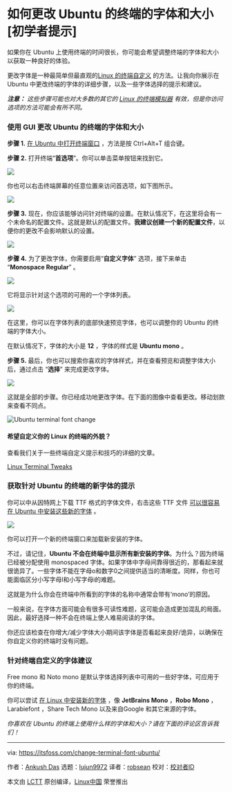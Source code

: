 [#]: subject: "How to change Ubuntu Terminal Font and Size [Beginner’s Tip]"
[#]: via: "https://itsfoss.com/change-terminal-font-ubuntu/"
[#]: author: "Ankush Das https://itsfoss.com/author/ankush/"
[#]: collector: "lujun9972"
[#]: translator: "robsean"
[#]: reviewer: " "
[#]: publisher: " "
[#]: url: " "

如何更改 Ubuntu 的终端的字体和大小 [初学者提示]
======

如果你在 Ubuntu 上使用终端的时间很长，你可能会希望调整终端的字体和大小以获取一种良好的体验。

更改字体是一种最简单但最直观的[Linux 的终端自定义][1] 的方法。让我向你展示在 Ubuntu 中更改终端的字体的详细步骤，以及一些字体选择的提示和建议。

_**注意：**_ _这些步骤可能也对大多数的其它的 [Linux 的终端模拟器][2] 有效，但是你访问选项的方法可能会有所不同。_

### 使用 GUI 更改 Ubuntu 的终端的字体和大小

**步骤 1.** [在 Ubuntu 中打开终端窗口][3] ，方法是按 Ctrl+Alt+T 组合键。

**步骤 2.** 打开终端“**首选项**”。你可以单击菜单按钮来找到它。

![][4]

你也可以右击终端屏幕的任意位置来访问首选项，如下图所示。

![][5]

**步骤 3.** 现在，你应该能够访问针对终端的设置。在默认情况下，在这里将会有一个未命名的配置文件。这就是默认的配置文件。**我建议创建一个新的配置文件**，以便你的更改不会影响默认的设置。

![][6]

**步骤 4.** 为了更改字体，你需要启用“**自定义字体**” 选项，接下来单击 “**Monospace Regular**” 。

![][7]

它将显示针对这个选项的可用的一个字体列表。

![][8]

在这里，你可以在字体列表的底部快速预览字体，也可以调整你的 Ubuntu 的终端的字体大小。

在默认情况下，字体的大小是 **12** ，字体的样式是 **Ubuntu mono** 。

**步骤 5.** 最后，你也可以搜索你喜欢的字体样式，并在查看预览和调整字体大小后，通过点击 “**选择**” 来完成更改字体。

![][9]

这就是全部的步骤。你已经成功地更改字体。在下面的图像中查看更改。移动划款来查看不同点。

![Ubuntu terminal font change][10]

#### 希望自定义你的 Linux 的终端的外貌？

查看我们关于一些终端自定义提示和技巧的详细的文章。

[Linux Terminal Tweaks][1]

### 获取针对 Ubuntu 的终端的新字体的提示

你可以中从因特网上下载 TTF 格式的字体文件，右击这些 TTF 文件 [可以很容易在 Ubuntu 中安装这些新的字体][11] 。

![][12]

你可以打开一个新的终端窗口来加载新安装的字体。

不过，请记住，**Ubuntu 不会在终端中显示所有新安装的字体**。为什么？因为终端已经被分配使用 monospaced 字体。如果字体中字母间靠得很近的，那看起来就很诡异了。一些字体不能在字母o和数字0之间提供适当的清晰度。同样，你也可能面临区分小写字母l和小写字母i的难题。

这就是为什么你会在终端中所看到的字体的名称中通常会带有‘mono’的原因。

一般来说，在字体方面可能会有很多可读性难题，这可能会造成更加混乱的局面。因此，最好选择一种不会在终端上使人难易阅读的字体。

你还应该检查在你增大/减少字体大小期间该字体是否看起来良好/诡异，以确保在你自定义你的终端时没有问题。

### 针对终端自定义的字体建议

Free mono 和 Noto mono 是默认字体选择列表中可用的一些好字体，可应用于你的终端。

你可以尝试 [在 Linux 中安装新的字体][11] ，像 **JetBrains Mono** ，**Robo Mono** ，Larabiefont ，Share Tech Mono 以及来自Google 和其它来源的字体。

_你喜欢在 Ubuntu 的终端上使用什么样的字体和大小？请在下面的评论区告诉我们！_

--------------------------------------------------------------------------------

via: https://itsfoss.com/change-terminal-font-ubuntu/

作者：[Ankush Das][a]
选题：[lujun9972][b]
译者：[robsean](https://github.com/robsean)
校对：[校对者ID](https://github.com/校对者ID)

本文由 [LCTT](https://github.com/LCTT/TranslateProject) 原创编译，[Linux中国](https://linux.cn/) 荣誉推出

[a]: https://itsfoss.com/author/ankush/
[b]: https://github.com/lujun9972
[1]: https://itsfoss.com/customize-linux-terminal/
[2]: https://itsfoss.com/linux-terminal-emulators/
[3]: https://itsfoss.com/open-terminal-ubuntu/
[4]: https://i1.wp.com/itsfoss.com/wp-content/uploads/2021/09/terminal-preference.png?resize=800%2C428&ssl=1
[5]: https://i2.wp.com/itsfoss.com/wp-content/uploads/2021/09/terminal-right-click-menu.png?resize=800%2C341&ssl=1
[6]: https://i0.wp.com/itsfoss.com/wp-content/uploads/2021/09/ubuntu-terminal-preference-option.png?resize=800%2C303&ssl=1
[7]: https://i1.wp.com/itsfoss.com/wp-content/uploads/2021/09/enable-font-change-ubuntu-terminal.png?resize=798%2C310&ssl=1
[8]: https://i0.wp.com/itsfoss.com/wp-content/uploads/2021/09/monospace-font-default.png?resize=800%2C651&ssl=1
[9]: https://i2.wp.com/itsfoss.com/wp-content/uploads/2021/09/ubuntu-custom-font-selection.png?resize=800%2C441&ssl=1
[10]: https://i0.wp.com/itsfoss.com/wp-content/uploads/2021/09/ubuntu-terminal-font-2.png?resize=723%2C353&ssl=1
[11]: https://itsfoss.com/install-fonts-ubuntu/
[12]: https://i1.wp.com/itsfoss.com/wp-content/uploads/2020/12/install-new-fonts-ubuntu.png?resize=800%2C463&ssl=1
